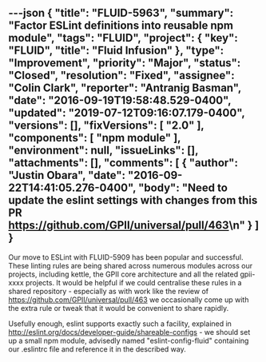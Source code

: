 ---json
{
  "title": "FLUID-5963",
  "summary": "Factor ESLint definitions into reusable npm module",
  "tags": "FLUID",
  "project": {
    "key": "FLUID",
    "title": "Fluid Infusion"
  },
  "type": "Improvement",
  "priority": "Major",
  "status": "Closed",
  "resolution": "Fixed",
  "assignee": "Colin Clark",
  "reporter": "Antranig Basman",
  "date": "2016-09-19T19:58:48.529-0400",
  "updated": "2019-07-12T09:16:07.179-0400",
  "versions": [],
  "fixVersions": [
    "2.0"
  ],
  "components": [
    "npm module"
  ],
  "environment": null,
  "issueLinks": [],
  "attachments": [],
  "comments": [
    {
      "author": "Justin Obara",
      "date": "2016-09-22T14:41:05.276-0400",
      "body": "Need to update the eslint settings with changes from this PR <https://github.com/GPII/universal/pull/463>\n"
    }
  ]
}
---
Our move to ESLint with FLUID-5909 has been popular and successful. These linting rules are being shared across numerous modules across our projects, including kettle, the GPII core architecture and all the related gpii-xxxx projects. It would be helpful if we could centralise these rules in a shared repository - especially as with work like the review of <https://github.com/GPII/universal/pull/463> we occasionally come up with the extra rule or tweak that it would be convenient to share rapidly.

Usefully enough, eslint supports exactly such a facility, explained in <http://eslint.org/docs/developer-guide/shareable-configs> - we should set up a small npm module, advisedly named "eslint-config-fluid" containing our .eslintrc file and reference it in the described way.

        